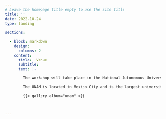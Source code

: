 ```yaml
---
# Leave the homepage title empty to use the site title
title: ''
date: 2022-10-24
type: landing

sections:

  - block: markdown
    design:
      columns: 2
    content:
      title:  Venue
      subtitle: 
      text: |-

        The workshop will take place in the National Autonomous University of Mexico (UNAM).

        The UNAM is located in Mexico City and is the largest university on the continent, with more than 300,000 students from all backgrounds. Three Nobel laureates, several Mexican entrepreneurs and most of Mexico's modern-day presidents are among its former students. UNAM conducts 50% of Mexico's scientific research and has presence all across the country with satellite campuses, observatories and research centres. The sprawling main campus of the university, known as Ciudad Universitaria, was named a World Heritage Site by UNESCO in 2007.

        {{< gallery album="unam" >}}



---
```

